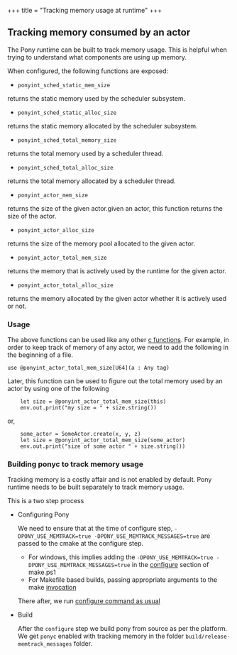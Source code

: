 +++
title = "Tracking memory usage at runtime"
+++

## Tracking memory consumed by an actor

The Pony runtime can be built to track memory usage. This is helpful when trying to understand what components are using up memory.

When configured, the following functions are exposed:

- `ponyint_sched_static_mem_size`

returns the static memory used by the scheduler subsystem.

- `ponyint_sched_static_alloc_size`

returns the static memory allocated by the scheduler subsystem.

- `ponyint_sched_total_memory_size`

returns the total memory used by a scheduler thread.

- `ponyint_sched_total_alloc_size`

returns the total memory allocated by a scheduler thread.

- `ponyint_actor_mem_size`

returns the size of the given actor.given an actor, this function returns the size of the actor.

- `ponyint_actor_alloc_size`

returns the size of the memory pool allocated to the given actor.

- `ponyint_actor_total_mem_size`

returns the memory that is actively used by the runtime for the given actor.

- `ponyint_actor_total_alloc_size`

returns the memory allocated by the given actor whether it is actively used or not.

### Usage

The above functions can be used like any other [c functions](https://tutorial.ponylang.io/c-ffi/calling-c.html).
For example, in order to keep track of memory of any actor, we need to add the following in the beginning of a file.

```pony
use @ponyint_actor_total_mem_size[U64](a : Any tag)
```

Later, this function can be used to figure out the total memory used by an actor by using one of the following

```pony
    let size = @ponyint_actor_total_mem_size(this)
    env.out.print("my size = " + size.string())
```
or,

```pony
    some_actor = SomeActor.create(x, y, z)
    let size = @ponyint_actor_total_mem_size(some_actor)
    env.out.print("size of some actor " + size.string())
```


### Building ponyc to track memory usage
Tracking memory is a costly affair and is not enabled by default. Pony runtime needs to be built separately to track memory usage.

This is a two step process

-  Configuring Pony

   We need to ensure that at the time of configure step, `-DPONY_USE_MEMTRACK=true -DPONY_USE_MEMTRACK_MESSAGES=true` are passed to the cmake at the configure step.

    - For windows, this implies adding the `-DPONY_USE_MEMTRACK=true -DPONY_USE_MEMTRACK_MESSAGES=true` in the [configure](https://github.com/ponylang/ponyc/blob/make.ps1) section of make.ps1
   - For Makefile based builds, passing appropriate arguments to the make [invocation](https://github.com/ponylang/ponyc/blob/Makefile)

   There after, we run [configure command as usual](https://github.com/ponylang/ponyc/blob/main/BUILD.md)

- Build
  
  After the `configure` step we build pony from source as per the platform. We get `ponyc` enabled with tracking memory in the folder `build/release-memtrack_messages` folder.

